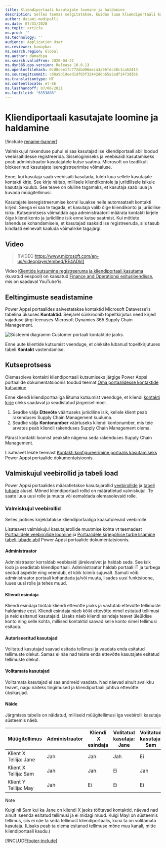 ```yaml
---
title: Kliendiportaali kasutajate loomine ja haldamine
description: Selles teemas selgitatakse, kuidas luua kliendiportaali kasutajakontosid ja seadistada neile lubasid.
author: dasani-madipalli
ms.date: 07/31/2020
ms.topic: article
ms.prod: ''
ms.technology: ''
audience: Application User
ms.reviewer: kamaybac
ms.search.region: Global
ms.author: damadipa
ms.search.validFrom: 2020-04-22
ms.dyn365.ops.version: Release 10.0.13
ms.openlocfilehash: 0c08cee1fc772dbd06aeca3a96fdc40c1ca62413
ms.sourcegitcommit: c08a9d19eed1df03f32442ddb65a2adf1473d3b6
ms.translationtype: HT
ms.contentlocale: et-EE
ms.lasthandoff: 07/06/2021
ms.locfileid: "6353886"
---
```

# <a name="create-and-manage-customer-portal-users"></a>Kliendiportaali kasutajate loomine ja haldamine

[!include [rename-banner](~/includes/cc-data-platform-banner.md)]

Valmiskujul rakenduse puhul ei saa kasutajad ise kliendiportaali abil loodud veebisaitidesse registreerida. Sisselogimiseks ja veebisaidi kasutamiseks peab administraator kasutajatele kutse saatma. Microsoft on teadlikult blokeerinud kasutajate iseregistreerimise võimaluse.

Enne, kui kasutaja saab veebisaiti kasutada, tuleb luua sellele kasutajale kontakti kirje. See kirje näitab, millisele kliendikontole ja juriidilisele isikule kasutaja kuulub. See teave on oluline tagamaks, et kasutaja saab luua ja kuvada müügitellimusi.

Kasutajate iseregistreerumise korral luuakse neile automaatselt kontakti kirjed. Seega ei saa te tagada, et kasutaja valib õige kliendikonto ja juriidilise isiku. Kutseprotsess võimaldab aga administraatoril määrata kontakti kirjele õige kliendikonto ja juriidiline isik enne kutse saatmist. Kui mõtlete lahenduse kohandamisele, et kasutajad saaksid ise registreeruda, siis tasub kindlasti eelnevalt kaaluda võimalikke tagajärgi.

## <a name="video"></a>Video
> [!VIDEO https://www.microsoft.com/en-us/videoplayer/embed/RE4ADkI]

Video [Klientide kutsumine registreeruma ja kliendiportaali kasutama](https://youtu.be/drGUYHX9QIQ) (kuvatud eespool) on kaasatud [Finance and Operationsi esitusloendisse](https://www.youtube.com/playlist?list=PLcakwueIHoT_SYfIaPGoOhloFoCXiUSyW), mis on saadaval YouTube'is.

## <a name="prerequisite-setup"></a>Eeltingimuste seadistamine

Power Appsi portaalides salvestatakse kontaktid Microsoft Dataverse’is tabelina üksuses **Kontaktid**. Seejärel sünkroonib topeltkirjutus need kirjed vajaduse järgi teenuses Microsoft Dynamics 365 Supply Chain Management.

![Süsteemi diagramm Customer portaali kontaktide jaoks.](media/customer-portal-contacts.png "Süsteemi diagramm kliendiportaali kontaktide jaoks")

Enne uute klientide kutsumist veenduge, et oleksite lubanud topeltkirjutuses tabeli **Kontakt** vastendamise.

## <a name="the-invitation-process"></a>Kutseprotsess

Olemasoleva kontakti kliendiportaali kutsumiseks järgige Power Appsi portaalide dokumentatsioonis toodud teemat [Oma portaalidesse kontaktide kutsumine](/powerapps/maker/portals/configure/invite-contacts).

Enne kliendi kliendiportaaliga liituma kutsumist veenduge, et kliendi [kontakti kirje](/powerapps/maker/portals/configure/configure-contacts) oleks saadaval ja seadistatud järgmisel moel.

1. Seadke välja **Ettevõte** väärtuseks juriidiline isik, kellele klient peab rakenduses Supply Chain Management kuuluma.
2. Seadke välja **Kontonumber** väärtuseks kliendi kontonumber, mis teie arvates peab kliendil rakenduses Supply Chain Management olema.

Pärast kontakti loomist peaksite nägema seda rakenduses Supply Chain Management.

Lisateavet leiate teemast [Kontakti konfigureerimine portaalis kasutamiseks](/powerapps/maker/portals/configure/configure-contacts) Power Appsi portaalide dokumentatsioonis.

## <a name="out-of-box-web-roles-and-table-permissions"></a>Valmiskujul veebirollid ja tabeli load

Power Appsi portaalides määratletakse kasutajarollid [veebirollide](/powerapps/maker/portals/configure/create-web-roles) ja [tabeli lubade](/powerapps/maker/portals/configure/assign-entity-permissions) alusel. Mõned kliendiportaali rollid on määratletud valmiskujul. Te saate luua uusi rolle ja muuta või eemaldada olemasolevaid rolle.

### <a name="out-of-box-web-roles"></a>Valmiskujul veebirollid

Selles jaotises kirjeldatakse kliendiportaaliga kaasatulevaid veebirolle.

Lisateavet valmiskujul kasutajarollide muutmise kohta vt teemadest [Portaalidele veebirollide loomine](/powerapps/maker/portals/configure/create-web-roles) ja [Portaalidele kirjepõhise turbe lisamine tabeli lubade abil](/powerapps/maker/portals/configure/assign-entity-permissions) Power Appsi portaalide dokumentatsioonis.

#### <a name="administrator"></a>Administraator

Administraator korraldab veebisaidi järelevalvet ja haldab seda. See isik loob ja seadistab kliendiportaali. Administraator haldab portaali IT ja turbega seotud aspekte ning veendub, et kõik toimib sujuvalt. Samuti võib administraator portaali kohandada ja/või muuta, lisades uusi funktsioone, luues uusi rolle ja tehes muud.

#### <a name="customer-representative"></a>Kliendi esindaja

Kliendi esindaja töötab kliendi ettevõtte jaoks ja vastutab ettevõtte tellimuste haldamise eest. Kliendi esindaja näeb kõiki ettevõtte nimel esitatud tellimusi ja neid esitanud kasutajaid. Lisaks näeb kliendi esindaja teavet üleüldise konto ning selle kohta, millised kontaktid saavad selle konto nimel tellimusi esitada.

#### <a name="authorized-users"></a>Autoriseeritud kasutajad

Volitatud kasutajad saavad esitada tellimusi ja vaadata enda esitatud tellimuste olekut. Samas ei näe nad teiste enda ettevõtte kasutajate esitatud tellimuste olekut.

#### <a name="unauthorized-users"></a>Volitamata kasutajad

Volitamata kasutajad ei saa andmeid vaadata. Nad näevad ainult avalikku teavet, nagu näiteks tingimused ja kliendiportaali juhtiva ettevõtte üksikasjad.

#### <a name="example"></a>Näide

Järgmises tabelis on näidatud, milliseid müügitellimusi iga veebirolli kasutaja süsteemis näeb.

| Müügitellimus | Administraator | Kliendi &nbsp;X esindaja | Volitatud kasutaja: Jane | Volitatud kasutaja: Sam | Volitamata kasutaja: May |
|---|---|---|---|---|---|
| Klient&nbsp;X Tellija:&nbsp;Jane | Jah | Jah | Jah | Ei | Ei |
| Klient&nbsp;X Tellija:&nbsp;Sam | Jah | Jah | Ei | Jah | Ei |
| Klient&nbsp;Y Tellija:&nbsp;May | Jah | Ei | Ei | Ei | Ei |

> [!NOTE]
> Kuigi nii Sam kui ka Jane on kliendi X jaoks töötavad kontaktid, näevad nad ainult iseenda esitatud tellimusi ja ei midagi muud. Kuigi Mayl on süsteemis tellimus, siis ei näe ta seda tellimust kliendiportaalis, kuna ta on volitamata kasutaja. (Lisaks peab ta olema esitanud tellimuse mõne muu kanali, mitte kliendiportaali kaudu.)


[!INCLUDE[footer-include](../../includes/footer-banner.md)]